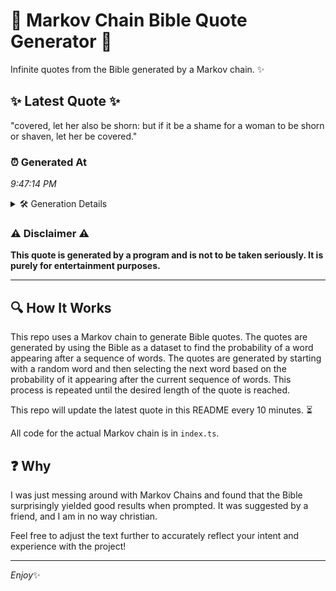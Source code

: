 # 📖 Markov Chain Bible Quote Generator 📖

Infinite quotes from the Bible generated by a Markov chain. ✨

## ✨ Latest Quote ✨
"covered, let her also be shorn: but if it be a shame for a woman to be shorn or shaven, let her be covered."

### ⏰ Generated At
*9:47:14 PM*

<details>
    <summary>🛠️ Generation Details</summary>
    <p>
        <strong>🌱 Seed:</strong> covered,<br>
        <strong>🔄 Iterations:</strong> 23<br>
        <strong>📜 Context History:</strong><br>[ covered, ]: let<br>[ covered,, let ]: her<br>[ covered,, let, her ]: also<br>[ covered,, let, her, also ]: be<br>[ covered,, let, her, also, be ]: shorn:<br>[ covered,, let, her, also, be, shorn: ]: but<br>[ let, her, also, be, shorn:, but ]: if<br>[ her, also, be, shorn:, but, if ]: it<br>[ also, be, shorn:, but, if, it ]: be<br>[ be, shorn:, but, if, it, be ]: a<br>[ shorn:, but, if, it, be, a ]: shame<br>[ but, if, it, be, a, shame ]: for<br>[ if, it, be, a, shame, for ]: a<br>[ it, be, a, shame, for, a ]: woman<br>[ be, a, shame, for, a, woman ]: to<br>[ a, shame, for, a, woman, to ]: be<br>[ shame, for, a, woman, to, be ]: shorn<br>[ for, a, woman, to, be, shorn ]: or<br>[ a, woman, to, be, shorn, or ]: shaven,<br>[ woman, to, be, shorn, or, shaven, ]: let<br>[ to, be, shorn, or, shaven,, let ]: her<br>[ be, shorn, or, shaven,, let, her ]: be<br>[ shorn, or, shaven,, let, her, be ]: covered.<br>
    </p>
</details>

### ⚠️ Disclaimer ⚠️
**This quote is generated by a program and is not to be taken seriously. It is purely for entertainment purposes.**

---

## 🔍 How It Works

This repo uses a Markov chain to generate Bible quotes. The quotes are generated by using the Bible as a dataset to find the probability of a word appearing after a sequence of words. The quotes are generated by starting with a random word and then selecting the next word based on the probability of it appearing after the current sequence of words. This process is repeated until the desired length of the quote is reached.

This repo will update the latest quote in this README every 10 minutes. ⏳

All code for the actual Markov chain is in `index.ts`.

## ❓ Why

I was just messing around with Markov Chains and found that the Bible surprisingly yielded good results when prompted. 
It was suggested by a friend, and I am in no way christian.

Feel free to adjust the text further to accurately reflect your intent and experience with the project!

---

*Enjoy*✨

